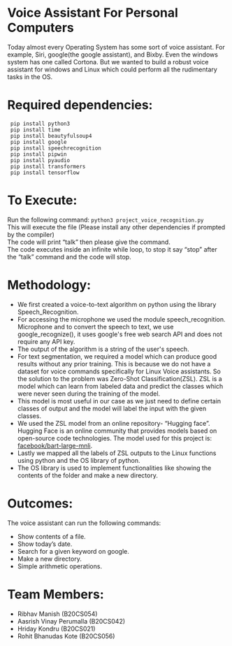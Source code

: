 # Voice Assistant For Personal Computers
Today almost every Operating System has some sort of voice assistant. For example, Siri, google(the google assistant), and Bixby. Even the windows system has one called Cortona. But we wanted to build a robust voice assistant for windows and Linux which could perform all the rudimentary tasks in the OS.
# Required dependencies:
 ```
  pip install python3 
  pip install time
  pip install beautyfulsoup4
  pip install google
  pip install speechrecognition
  pip install pipwin
  pip install pyaudio
  pip install transformers
  pip install tensorflow
```
# To Execute:
Run the following command:
``` python3 project_voice_recognition.py ```  \
This will execute the file 
(Please install any other dependencies if prompted by the compiler) \
The code will print “talk” then please give the command. \
The code executes inside an infinite while loop, to stop it say “stop” after the “talk” command
and the code will stop. 
# Methodology:
- We first created a voice-to-text algorithm on python using the library Speech_Recognition. 
- For accessing the microphone we used the module speech_recognition. Microphone and to convert the
speech to text, we use google_recognize(), it uses google's free web search API and does not require any
API key. 
- The output of the algorithm is a string of the user's speech. 
- For text segmentation, we required a model which can produce good results without any prior training.
This is because we do not have a dataset for voice commands specifically for Linux Voice assistants.
So the solution to the problem was Zero-Shot Classification(ZSL).
ZSL is a model which can learn from labeled data and predict the classes which were never seen during
the training of the model.
- This model is most useful in our case as we just need to define certain classes of output and the model
will label the input with the given classes. 
- We used the ZSL model from an online repository- “Hugging face”. Hugging Face is an online community that provides models based on open-source code technologies.
The model used for this project is: [facebook/bart-large-mnli](https://huggingface.co/facebook/bart-large-mnli). 
- Lastly we mapped all the labels of ZSL outputs to the Linux functions using python and the OS library of
python. 
- The OS library is used to implement functionalities like showing the contents of the folder and make a
new directory. 
# Outcomes:
The voice assistant can run the following commands:
- Show contents of a file.
- Show today’s date.
- Search for a given keyword on google.
- Make a new directory.
- Simple arithmetic operations.

# Team Members:
- Ribhav Manish (B20CS054)
- Aasrish Vinay Perumalla (B20CS042)
- Hriday Kondru (B20CS021)
- Rohit Bhanudas Kote (B20CS056)

